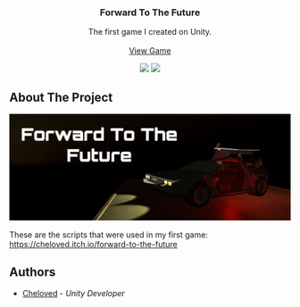 
  <h3 align="center">Forward To The Future</h3>

  <p align="center">
    The first game I created on Unity.
    <br/>
    <br/>
    <a href="https://cheloved.itch.io/forward-to-the-future">View Game</a>
  </p>

<p align="center"> <img src="https://img.shields.io/github/contributors/Chelovedus/Forward-To-The-Future?color=dark-green" /> <img src="https://img.shields.io/github/issues/Chelovedus/Forward-To-The-Future" /> </p>

## About The Project

![Screen Shot](images/main.png)

These are the scripts that were used in my first game: https://cheloved.itch.io/forward-to-the-future


## Authors

* [Cheloved](https://github.com/Chelovedus) - *Unity Developer*
